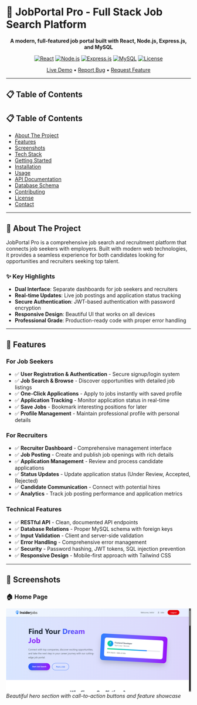 
# 🚀 JobPortal Pro - Full Stack Job Search Platform

<div align="center">


**A modern, full-featured job portal built with React, Node.js, Express.js, and MySQL**

[![React](https://img.shields.io/badge/React-18.0+-blue.svg)](https://reactjs.org/)
[![Node.js](https://img.shields.io/badge/Node.js-18.0+-green.svg)](https://nodejs.org/)
[![Express.js](https://img.shields.io/badge/Express.js-4.18+-lightgrey.svg)](https://expressjs.com/)
[![MySQL](https://img.shields.io/badge/MySQL-8.0+-orange.svg)](https://mysql.com/)
[![License](https://img.shields.io/badge/License-MIT-yellow.svg)](./LICENSE)

[Live Demo](https://your-demo-link.com) • [Report Bug](https://github.com/yourusername/jobportal-pro/issues) • [Request Feature](https://github.com/yourusername/jobportal-pro/issues)

</div>

---

## 📋 Table of Contents
## 📋 Table of Contents

- [About The Project](#about-the-project)
- [Features](#features)
- [Screenshots](#screenshots)
- [Tech Stack](#tech-stack)
- [Getting Started](#getting-started)
- [Installation](#installation)
- [Usage](#usage)
- [API Documentation](#api-documentation)
- [Database Schema](#database-schema)
- [Contributing](#contributing)
- [License](#license)
- [Contact](#contact)

---
## 🌟 About The Project

JobPortal Pro is a comprehensive job search and recruitment platform that connects job seekers with employers. Built with modern web technologies, it provides a seamless experience for both candidates looking for opportunities and recruiters seeking top talent.

### ✨ Key Highlights

- **Dual Interface**: Separate dashboards for job seekers and recruiters
- **Real-time Updates**: Live job postings and application status tracking
- **Secure Authentication**: JWT-based authentication with password encryption
- **Responsive Design**: Beautiful UI that works on all devices
- **Professional Grade**: Production-ready code with proper error handling

---

## 🎯 Features
### For Job Seekers
- ✅ **User Registration & Authentication** - Secure signup/login system
- ✅ **Job Search & Browse** - Discover opportunities with detailed job listings
- ✅ **One-Click Applications** - Apply to jobs instantly with saved profile
- ✅ **Application Tracking** - Monitor application status in real-time
- ✅ **Save Jobs** - Bookmark interesting positions for later
- ✅ **Profile Management** - Maintain professional profile with personal details

### For Recruiters
- ✅ **Recruiter Dashboard** - Comprehensive management interface
- ✅ **Job Posting** - Create and publish job openings with rich details
- ✅ **Application Management** - Review and process candidate applications
- ✅ **Status Updates** - Update application status (Under Review, Accepted, Rejected)
- ✅ **Candidate Communication** - Connect with potential hires
- ✅ **Analytics** - Track job posting performance and application metrics

### Technical Features
- ✅ **RESTful API** - Clean, documented API endpoints
- ✅ **Database Relations** - Proper MySQL schema with foreign keys
- ✅ **Input Validation** - Client and server-side validation
- ✅ **Error Handling** - Comprehensive error management
- ✅ **Security** - Password hashing, JWT tokens, SQL injection prevention
- ✅ **Responsive Design** - Mobile-first approach with Tailwind CSS

---
## 📸 Screenshots

### 🏠 Home Page
![Home Page](https://github.com/tamiresatyajayanth58/JOB_PORTAL/blob/492d2956c21b34c30982a1c246b47f79143ad817/screenshots/Homepage.png)
*Beautiful hero section with call-to-action buttons and feature showcase*
